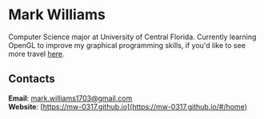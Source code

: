 # Mark Williams
Computer Science major at University of Central Florida. Currently learning OpenGL to improve my graphical programming skills, if you'd like to see more travel [here](https://github.com/MW-0317/learning-opengl).

## Contacts
**Email**: [mark.williams1703@gmail.com](mark.williams1703@gmail.com)\
**Website**: [https://mw-0317.github.io](https://mw-0317.github.io/#/home)
